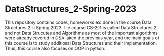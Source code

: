 # DataStructures_2-Spring-2023
This repository contains codes, homeworks etc done in the course Data Structures 2 in Spring 2023
The course CS-201 is called Data Structures 2 and not Data Strucutes and Algorithms as most of the important algorithms were already covered in DSA taken the previous year, and the main goals of this course is to study additional Data Structures and their implementation. 
Thus, this course also focuses on OOP in python.
